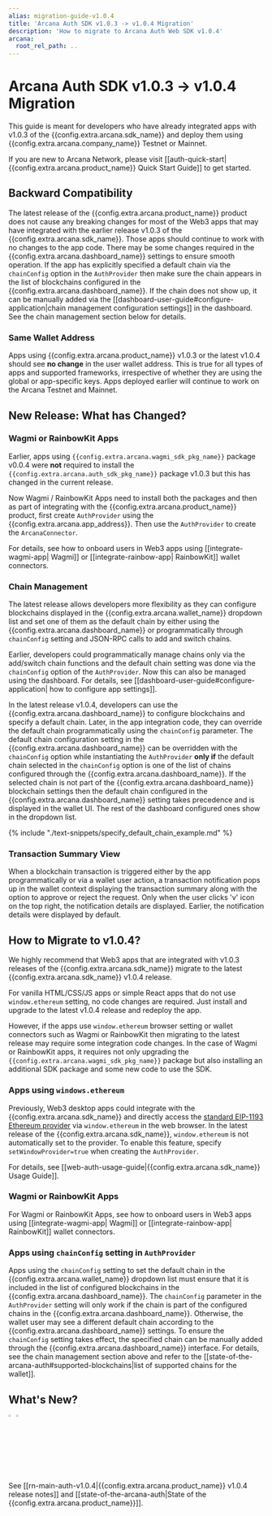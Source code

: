 ```yaml
---
alias: migration-guide-v1.0.4
title: 'Arcana Auth SDK v1.0.3 -> v1.0.4 Migration'
description: 'How to migrate to Arcana Auth Web SDK v1.0.4'
arcana:
  root_rel_path: ..
---
```


# Arcana Auth SDK v1.0.3 -> v1.0.4 Migration

This guide is meant for developers who have already integrated apps with v1.0.3 of the {{config.extra.arcana.sdk_name}} and deploy them using {{config.extra.arcana.company_name}} Testnet or Mainnet. 

If you are new to Arcana Network, please visit [[auth-quick-start|{{config.extra.arcana.product_name}} Quick Start Guide]] to get started.


## Backward Compatibility

The latest release of the {{config.extra.arcana.product_name}} product does not cause any breaking changes for most of the Web3 apps that may have integrated with the earlier release v1.0.3 of the {{config.extra.arcana.sdk_name}}. Those apps should continue to work with no changes to the app code. There may be some changes required in the {{config.extra.arcana.dashboard_name}} settings to ensure smooth operation. If the app has explicitly specified a default chain via the `chainConfig` option in the `AuthProvider` then make sure the chain appears in the list of blockchains configured in the {{config.extra.arcana.dashboard_name}}. If the chain does not show up, it can be manually added via the [[dashboard-user-guide#configure-application|chain management configuration settings]] in the dashboard.  See the chain management section below for details.

### Same Wallet Address

Apps using {{config.extra.arcana.product_name}} v1.0.3 or the latest v1.0.4 should see **no change** in the user wallet address. This is true for all types of apps and supported frameworks, irrespective of whether they are using the global or app-specific keys. Apps deployed earlier will continue to work on the Arcana Testnet and Mainnet. 

## New Release: What has Changed?

### Wagmi or RainbowKit Apps

Earlier, apps using `{{config.extra.arcana.wagmi_sdk_pkg_name}}` package v0.0.4 were **not** required to install the `{{config.extra.arcana.auth_sdk_pkg_name}}` package v1.0.3 but this has changed in the current release.

Now Wagmi / RainbowKit Apps need to install both the packages and then as part of integrating with the {{config.extra.arcana.product_name}} product, first create `AuthProvider` using the {{config.extra.arcana.app_address}}. Then use the `AuthProvider` to create the `ArcanaConnector`. 

For details, see how to onboard users in Web3 apps using [[integrate-wagmi-app| Wagmi]] or [[integrate-rainbow-app| RainbowKit]] wallet connectors.

### Chain Management

The latest release allows developers more flexibility as they can configure blockchains displayed in the {{config.extra.arcana.wallet_name}} dropdown list and set one of them as the default chain by either using the {{config.extra.arcana.dashboard_name}} or programmatically through `chainConfig` setting and JSON-RPC calls to add and switch chains. 

Earlier, developers could programmatically manage chains only via the add/switch chain functions and the default chain setting was done via the `chainConfig` option of the `AuthProvider`. Now this can also be managed using the dashboard. For details, see [[dashboard-user-guide#configure-application| how to configure app settings]]. 

In the latest release v1.0.4, developers can use the {{config.extra.arcana.dashboard_name}} to configure blockchains and specify a default chain. Later, in the app integration code, they can override the default chain programmatically using the `chainConfig` parameter. The default chain configuration setting in the {{config.extra.arcana.dashboard_name}} can be overridden with the `chainConfig` option while instantiating the `AuthProvider` **only if** the default chain selected in the `chainConfig` option is one of the list of chains configured through the {{config.extra.arcana.dashboard_name}}. If the selected chain is not part of the {{config.extra.arcana.dashboard_name}} blockchain settings then the default chain configured in the {{config.extra.arcana.dashboard_name}} setting takes precedence and is displayed in the wallet UI. The rest of the dashboard configured ones show in the dropdown list.

{% include "./text-snippets/specify_default_chain_example.md" %}

### Transaction Summary View

When a blockchain transaction is triggered either by the app programmatically or via a wallet user action, a transaction notification pops up in the wallet context displaying the transaction summary along with the option to approve or reject the request. Only when the user clicks 'v' icon on the top right, the notification details are displayed. Earlier, the notification details were displayed by default.

## How to Migrate to v1.0.4?

We highly recommend that Web3 apps that are integrated with v1.0.3 releases of the {{config.extra.arcana.sdk_name}} migrate to the latest {{config.extra.arcana.sdk_name}} v1.0.4 release.

For vanilla HTML/CSS/JS apps or simple React apps that do not use `window.ethereum` setting, no code changes are required. Just install and upgrade to the latest v1.0.4 release and redeploy the app. 

However, if the apps use `window.ethereum` browser setting or wallet connectors such as Wagmi or RainbowKit then migrating to the latest release may require some integration code changes. In the case of Wagmi or RainbowKit apps, it requires not only upgrading the `{{config.extra.arcana.wagmi_sdk_pkg_name}}` package but also installing an additional SDK package and some new code to use the SDK.  

### Apps using `windows.ethereum`

Previously, Web3 desktop apps could integrate with the {{config.extra.arcana.sdk_name}} and directly access the [standard EIP-1193 Ethereum provider](https://eips.ethereum.org/EIPS/eip-1193) via `window.ethereum` in the web browser. In the latest release of the {{config.extra.arcana.sdk_name}}, `window.ethereum` is not automatically set to the provider. To enable this feature, specify `setWindowProvider=true` when creating the `AuthProvider`.
     
For details, see [[web-auth-usage-guide|{{config.extra.arcana.sdk_name}} Usage Guide]].

### Wagmi or RainbowKit Apps

For Wagmi or RainbowKit Apps, see how to onboard users in Web3 apps using [[integrate-wagmi-app| Wagmi]] or [[integrate-rainbow-app| RainbowKit]] wallet connectors. 

### Apps using `chainConfig` setting in `AuthProvider`

Apps using the `chainConfig` setting to set the default chain in the {{config.extra.arcana.wallet_name}} dropdown list must ensure that it is included in the list of configured blockchains in the {{config.extra.arcana.dashboard_name}}. The `chainConfig` parameter in the `AuthProvider` setting will only work if the chain is part of the configured chains in the {{config.extra.arcana.dashboard_name}}. Otherwise, the wallet user may see a different default chain according to the {{config.extra.arcana.dashboard_name}} settings. To ensure the `chainConfig` setting takes effect, the specified chain can be manually added through the {{config.extra.arcana.dashboard_name}} interface. For details, see the chain management section above and refer to the [[state-of-the-arcana-auth#supported-blockchains|list of supported chains for the wallet]].

## What's New?

<img src="/img/icon_new_light.png#only-light" alt="New icon" width="3%" /><img src="/img/icon_new_dark.png#only-dark" alt="New icon" width="3%" />

See [[rn-main-auth-v1.0.4|{{config.extra.arcana.product_name}} v1.0.4 release notes]] and [[state-of-the-arcana-auth|State of the {{config.extra.arcana.product_name}}]].
